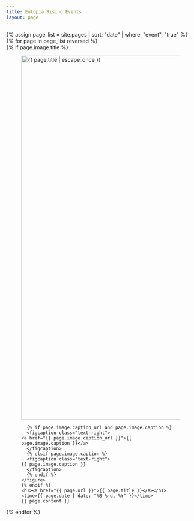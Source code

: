 ```yaml
---
title: Eutopia Rising Events
layout: page
---
```


<section>
  {% assign page_list = site.pages | sort: "date" | where: "event", "true" %}
  {% for page in page_list reversed %}
  <article>
    {% if page.image.title %}
    <figure>
      <img src="{{ page.dir}}{{ page.image.title }}" width="970" alt="{{ page.title | escape_once }}" itemprop="image">

      {% if page.image.caption_url and page.image.caption %}
      <figcaption class="text-right">
	<a href="{{ page.image.caption_url }}">{{ page.image.caption }}</a>
      </figcaption>
      {% elsif page.image.caption %}
      <figcaption class="text-right">
	{{ page.image.caption }}
      </figcaption>
      {% endif %}
    </figure>
    {% endif %}
    <h1><a href="{{ page.url }}">{{ page.title }}</a></h1>
    <time>{{ page.date | date: "%B %-d, %Y" }}</time>
    {{ page.content }}
  </article>
  {% endfor %}
</section>

